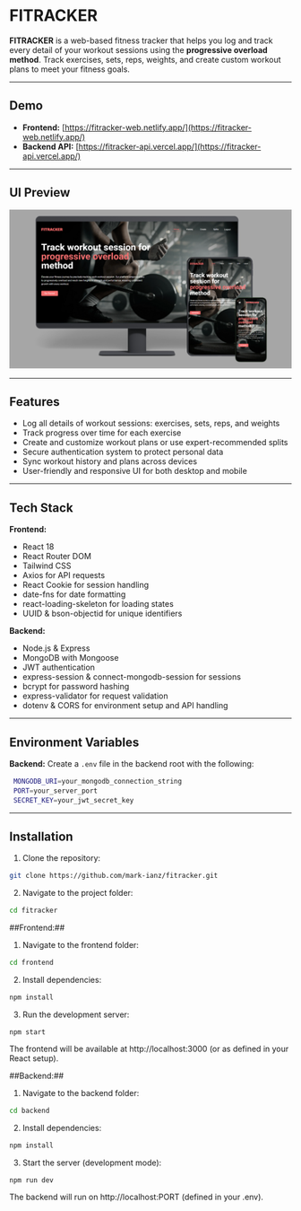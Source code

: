 # FITRACKER

**FITRACKER** is a web-based fitness tracker that helps you log and track every detail of your workout sessions using the **progressive overload method**. Track exercises, sets, reps, weights, and create custom workout plans to meet your fitness goals.

---

## Demo

- **Frontend:** [https://fitracker-web.netlify.app/](https://fitracker-web.netlify.app/)  
- **Backend API:** [https://fitracker-api.vercel.app/](https://fitracker-api.vercel.app/)

---

## UI Preview

![FITRACKER Mockup](Fitracker.png)

---

## Features

- Log all details of workout sessions: exercises, sets, reps, and weights
- Track progress over time for each exercise
- Create and customize workout plans or use expert-recommended splits
- Secure authentication system to protect personal data
- Sync workout history and plans across devices
- User-friendly and responsive UI for both desktop and mobile

---

## Tech Stack

**Frontend:**

- React 18  
- React Router DOM  
- Tailwind CSS  
- Axios for API requests  
- React Cookie for session handling  
- date-fns for date formatting  
- react-loading-skeleton for loading states  
- UUID & bson-objectid for unique identifiers  

**Backend:**

- Node.js & Express  
- MongoDB with Mongoose  
- JWT authentication  
- express-session & connect-mongodb-session for sessions  
- bcrypt for password hashing  
- express-validator for request validation  
- dotenv & CORS for environment setup and API handling  

---

## Environment Variables

**Backend:**
Create a `.env` file in the backend root with the following:
  ```bash
   MONGODB_URI=your_mongodb_connection_string
   PORT=your_server_port
   SECRET_KEY=your_jwt_secret_key
  ```

---

## Installation

1. Clone the repository:
  ```bash
  git clone https://github.com/mark-ianz/fitracker.git
  ```

2. Navigate to the project folder:
  ```bash
  cd fitracker
  ```

##Frontend:##
1. Navigate to the frontend folder:
  ```bash
  cd frontend
  ```

2. Install dependencies:
  ```bash
  npm install
  ```

3. Run the development server:
  ```
  npm start
  ```
The frontend will be available at http://localhost:3000 (or as defined in your React setup).

##Backend:##
1. Navigate to the backend folder:
  ```bash
  cd backend
  ```

2. Install dependencies:
  ```bash
  npm install
  ```

3. Start the server (development mode):
  ```
  npm run dev
  ```
The backend will run on http://localhost:PORT (defined in your .env).
